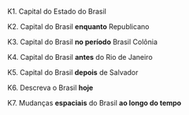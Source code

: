 K1. Capital do Estado do Brasil

K2. Capital do Brasil **enquanto** Republicano

K3. Capital do Brasil **no período** Brasil Colônia

K4. Capital do Brasil **antes** do Rio de Janeiro

K5. Capital do Brasil **depois** de Salvador

K6. Descreva o Brasil **hoje**

K7. Mudanças **espaciais** do Brasil **ao longo do tempo**
